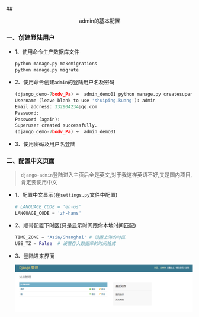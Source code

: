 ##<center>admin的基本配置</center>

### 一、创建登陆用户
* 1、使用命令生产数据库文件

  ```py
  python manage.py makemigrations
  python manage.py migrate 
  ```

* 2、使用命令创建`admin`的登陆用户名及密码

  ```py
  (django_demo-7bodv_Pa) ➜  admin_demo01 python manage.py createsuperuser
  Username (leave blank to use 'shuiping.kuang'): admin       
  Email address: 332904234@qq.com
  Password: 
  Password (again):
  Superuser created successfully.
  (django_demo-7bodv_Pa) ➜  admin_demo01 
  ```

* 3、使用密码及用户名登陆

### 二、配置中文页面
  > `django-admin`登陆进入主页后全是英文,对于我这样英语不好,又是国内项目,肯定要使用中文

* 1、配置中文显示(在`settings.py`文件中配置)

  ```py
  # LANGUAGE_CODE = 'en-us'
  LANGUAGE_CODE = 'zh-hans'
  ```

* 2、顺带配置下时区(只是显示时间跟你本地时间匹配)

  ```py
  TIME_ZONE = 'Asia/Shanghai' # 设置上海的时区
  USE_TZ = False  # 设置存入数据库的时间格式
  ```

* 3、登陆进来界面

  ![django-admin](./source/images/django-admin.png)
